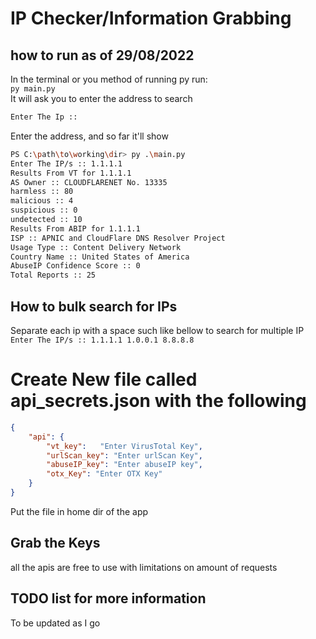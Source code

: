 # IP Checker/Information Grabbing

## how to run as of 29/08/2022
In the terminal or you method of running py run:
<br>
`py main.py`
<br>
It will ask you to enter the address to search
```bash
Enter The Ip ::
```
Enter the address, and so far it'll show
```bash
PS C:\path\to\working\dir> py .\main.py
Enter The IP/s :: 1.1.1.1
Results From VT for 1.1.1.1
AS Owner :: CLOUDFLARENET No. 13335
harmless :: 80
malicious :: 4
suspicious :: 0
undetected :: 10
Results From ABIP for 1.1.1.1
ISP :: APNIC and CloudFlare DNS Resolver Project
Usage Type :: Content Delivery Network
Country Name :: United States of America        
AbuseIP Confidence Score :: 0
Total Reports :: 25
```

## How to bulk search for IPs
Separate each ip with a space such like bellow to search for multiple IP
<br>
`Enter The IP/s :: 1.1.1.1 1.0.0.1 8.8.8.8`


# Create New file called api_secrets.json with the following
```json
{
    "api": {
        "vt_key":   "Enter VirusTotal Key",
        "urlScan_key": "Enter urlScan Key",
        "abuseIP_key": "Enter abuseIP key",
        "otx_Key": "Enter OTX Key"
    }
}
```
Put the file in home dir of the app

## Grab the Keys
all the apis are free to use with limitations on amount of requests

## TODO list for more information
To be updated as I go